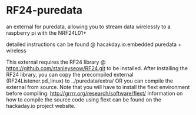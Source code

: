 # RF24-puredata
an external for puredata, allowing you to stream data wirelessly to a raspberry pi with the NRF24L01+

detailed instructions can be found @ hacakday.io:embedded puredata + wireless

This external requires the RF24 library @ https://github.com/stanleyseow/RF24.git to be installed.
After installing the RF24 library, you can copy the precompiled external (RF24Listener.pd_linux) to ../puredata/extra/
OR you can compile the external from source. Note that you will have to install the flext environment before compiling: http://grrrr.org/research/software/flext/
Information on how to compile the source code using flext can be found on the hackaday.io project website.

